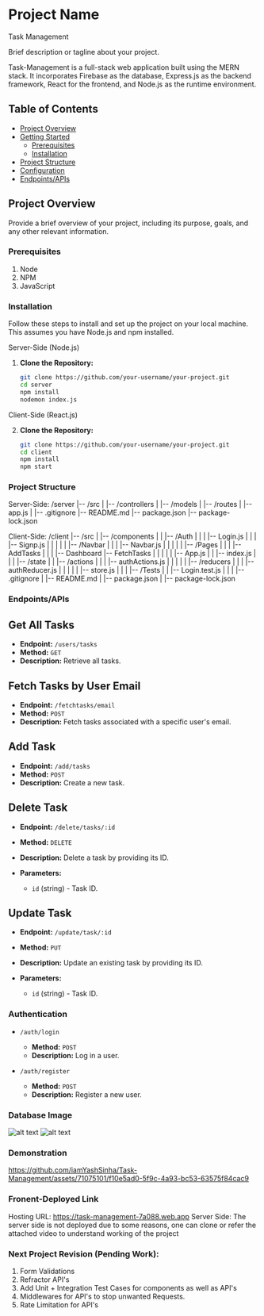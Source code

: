 # Project Name
Task Management

Brief description or tagline about your project.

Task-Management is a full-stack web application built using the MERN stack. It incorporates Firebase as the database, Express.js as the backend framework, React for the frontend, and Node.js as the runtime environment.

## Table of Contents

- [Project Overview](#project-overview)
- [Getting Started](#getting-started)
  - [Prerequisites](#prerequisites)
  - [Installation](#installation)
- [Project Structure](#project-structure)
- [Configuration](#configuration)
- [Endpoints/APIs](#endpointsapis)


## Project Overview

Provide a brief overview of your project, including its purpose, goals, and any other relevant information.

### Prerequisites

1. Node
2. NPM 
3. JavaScript

### Installation

Follow these steps to install and set up the project on your local machine. This assumes you have Node.js and npm installed.

Server-Side (Node.js)

1. **Clone the Repository:**
   ```bash
   git clone https://github.com/your-username/your-project.git
   cd server 
   npm install
   nodemon index.js 

Client-Side (React.js)

2. **Clone the Repository:**
   ```bash
   git clone https://github.com/your-username/your-project.git
   cd client 
   npm install
   npm start  

### Project Structure

Server-Side:
/server
|-- /src
|   |-- /controllers
|   |-- /models
|   |-- /routes
|   |-- app.js
|
|-- .gitignore
|-- README.md
|-- package.json
|-- package-lock.json

Client-Side:
/client
|-- /src
|   |-- /components
|   |   |-- /Auth
|   |   |   |-- Login.js
|   |   |   |-- Signp.js
|   |   |
|   |   |-- /Navbar
|   |   |   |-- Navbar.js
|   |   |
|   |   |-- /Pages
|   |   |   |-- AddTasks
|   |   |   |-- Dashboard
            |-- FetchTasks
|   |   |
|   |   |-- App.js
|   |   |-- index.js
|   |
|   |-- /state
|   |   |-- /actions
|   |   |   |-- authActions.js
|   |   |
|   |   |-- /reducers
|   |   |   |-- authReducer.js
|   |   |
|   |   |-- store.js
|   |
|   |-- /Tests
|   |   |-- Login.test.js
|   |
|   |-- .gitignore
|   |-- README.md
|   |-- package.json
|   |-- package-lock.json



### Endpoints/APIs

## Get All Tasks
- **Endpoint:** `/users/tasks`
- **Method:** `GET`
- **Description:** Retrieve all tasks.

## Fetch Tasks by User Email
- **Endpoint:** `/fetchtasks/email`
- **Method:** `POST`
- **Description:** Fetch tasks associated with a specific user's email.

## Add Task
- **Endpoint:** `/add/tasks`
- **Method:** `POST`
- **Description:** Create a new task.

## Delete Task
- **Endpoint:** `/delete/tasks/:id`
- **Method:** `DELETE`
- **Description:** Delete a task by providing its ID.

- **Parameters:**
  - `id` (string) - Task ID.

## Update Task
- **Endpoint:** `/update/task/:id`
- **Method:** `PUT`
- **Description:** Update an existing task by providing its ID.

- **Parameters:**
  - `id` (string) - Task ID.

### Authentication

- `/auth/login`
  - **Method:** `POST`
  - **Description:** Log in a user.

- `/auth/register`
  - **Method:** `POST`
  - **Description:** Register a new user.


### Database Image
![alt text](<Screenshot 2024-02-11 at 1.03.01 AM.png>)
![alt text](<Screenshot 2024-02-11 at 1.03.08 AM.png>)

### Demonstration

https://github.com/iamYashSinha/Task-Management/assets/71075101/f10e5ad0-5f9c-4a93-bc53-63575f84cac9

### Fronent-Deployed Link
Hosting URL: https://task-management-7a088.web.app
Server Side: The server side is not deployed due to some reasons, one can clone or refer the attached video to understand working of the project

### Next Project Revision (Pending Work): 
1. Form Validations
2. Refractor API's
3. Add Unit + Integration Test Cases for components as well as API's
4. Middlewares for API's to stop unwanted Requests.
5. Rate Limitation for API's

   
   

